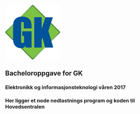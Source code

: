 ![myimage-alt-tag](https://github.com/ulbas/Gk/blob/master/gk.png)
## Bacheloroppgave for GK 

### Elektronikk og informasjonsteknologi våren 2017

### Her ligger et node nedlastnings program og koden til Hovedsentralen 
